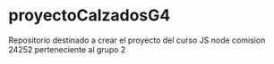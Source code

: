 # proyectoCalzadosG4
Repositorio destinado a crear el proyecto del curso JS node comision 24252 perteneciente al grupo 2
